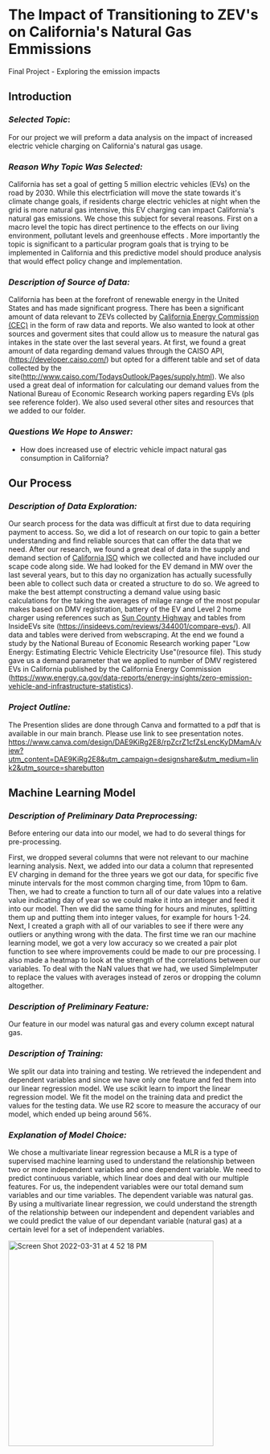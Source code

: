 # The Impact of Transitioning to ZEV's on California's Natural Gas Emmissions
Final Project - Exploring the emission impacts 

## Introduction

### *Selected Topic*: 
For our project we will preform a data analysis on the impact of increased electric vehicle charging on California's natural gas usage.

### *Reason Why Topic Was Selected:*
California has set a goal of getting 5 million electric vehicles (EVs) on the road by 2030. While this electrficiation will move the state towards it's climate change goals, if residents charge electric vehicles at night when the grid is more natural gas intensive, this EV charging can impact California's natural gas emissions. We chose this subject for several reasons. First on a macro level the topic has direct pertinence to the effects on our living environment, pollutant levels and greenhouse effects . More importantly the topic is significant to a particular program goals that is trying to be implemented in California and this predictive model should produce analysis that would effect policy change and implementation.  

### *Description of Source of Data:*
California has been at the forefront of renewable energy in the United States and has made significant progress. There has been a significant amount of data relevant to ZEVs collected by [California Energy Commission (CEC)](https://www.energy.ca.gov/) in the form of raw data and reports. We also wanted to look at other sources and goverment sites that could allow us to measure the natural gas intakes in the state over the last several years. At first, we found a great amount of data regarding demand values through the CAISO API, (https://developer.caiso.com/) but opted for a different table and set of data collected by the site(http://www.caiso.com/TodaysOutlook/Pages/supply.html). We also used a great deal of information for calculating our demand values from the National Bureau of Economic Research working papers regarding EVs (pls see reference folder). We also used several other sites and resources that we added to our folder. 

### *Questions We Hope to Answer:*
- How does increased use of electric vehicle impact natural gas consumption in California?

## Our Process


### *Description of Data Exploration:*
Our search process for the data was difficult at first due to data requiring payment to access. So, we did a lot of research on our topic to gain a better understanding and find reliable sources that can offer the data that we need. After our research, we found a great deal of data in the supply and demand section of [California ISO]( https://www.caiso.com/todaysoutlook/Pages/index.html) which we collected and have included our scape code along side. We had looked for the EV demand in MW over the last several years, but to this day no organization has actually sucessfully been able to collect such data or created a structure to do so. We agreed to make the best attempt constructing a demand value using basic calculations for the taking the averages of milage range of the most popular makes based on DMV registration, battery of the EV and Level 2 home charger using references such as [Sun County Highway](https://suncountryhighway.ca/ev-charge-times/) and tables from InsideEVs site (https://insideevs.com/reviews/344001/compare-evs/). All data and tables were derived from webscraping. At the end we found a study by the National Bureau of Economic Research working paper "Low Energy: Estimating Electric Vehicle Electricity Use"(resource file). This study gave us a demand parameter that we applied to number of DMV registered EVs in California published by the California Energy Commission (https://www.energy.ca.gov/data-reports/energy-insights/zero-emission-vehicle-and-infrastructure-statistics).
 
### *Project Outline:*

The Presention slides are done through Canva and formatted to a pdf that is available in our main branch. Please use link to see presentation notes.
https://www.canva.com/design/DAE9KiRg2E8/rpZcrZ1cfZsLencKyDMamA/view?utm_content=DAE9KiRg2E8&utm_campaign=designshare&utm_medium=link2&utm_source=sharebutton


## Machine Learning Model 

### *Description of Preliminary Data Preprocessing:*

Before entering our data into our model, we had to do several things for pre-processing.

First, we dropped several columns that were not relevant to our machine learning analysis. Next, we added into our data a column that represented EV charging in demand for the three years we got our data, for specific five minute intervals for the most common charging time, from 10pm to 6am. Then, we had to create a function to turn all of our date values into a relative value indicating day of year so we could make it into an integer and feed it into our model. Then we did the same thing for hours and minutes, splitting them up and putting them into integer values, for example for hours 1-24.  Next, I created a graph with all of our variables to see if there were any outliers or anything wrong with the data. The first time we ran our machine learning model, we got a very low accuracy so we created a pair plot function to see where improvements could be made to our pre processing. I also made a heatmap to look at the strength of the correlations between our variables. To deal with the NaN values that we had, we used SimpleImputer to replace the values with averages instead of zeros or dropping the column altogether. 

 
### *Description of Preliminary Feature:*
Our feature in our model was natural gas and every column except natural gas.

### *Description of Training:*
 We split our data into training and testing. We retrieved the independent and dependent variables and since we have only one feature and fed them into our linear regression model. We use scikit learn to import the linear regression model. We fit the model on the training data and predict the values for the testing data. We use R2 score to measure the accuracy of our model, which ended up being around 56%. 

### *Explanation of Model Choice:*

We chose a multivariate linear regression because a MLR is a type of supervised machine learning used to understand 
the relationship between two or more independent variables and one dependent variable. We need to predict continuous variable, which linear does and deal with our multiple features. For us, the independent variables were our total demand sum variables and our time variables. The dependent variable was natural gas. By using a  multivariate linear regression, we could understand the strength of the relationship between our independent and dependent variables and we could predict the value of our dependant variable (natural gas) at a certain level for a set of independent variables.


<img width="408" alt="Screen Shot 2022-03-31 at 4 52 18 PM" src="https://user-images.githubusercontent.com/92963227/161167936-7e899377-c352-47f1-82a4-ae5b0797df0f.png">
